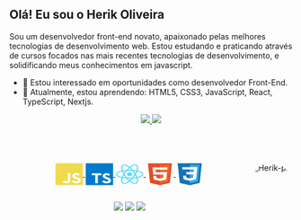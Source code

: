 ## Olá! Eu sou o Herik Oliveira

Sou um desenvolvedor front-end novato, apaixonado pelas melhores tecnologias de desenvolvimento web. Estou estudando e praticando através de cursos focados nas mais recentes tecnologias de desenvolvimento, e solidificando meus conhecimentos em javascript.
- 👀 Estou interessado em oportunidades como desenvolvedor Front-End.
- 🌱 Atualmente, estou aprendendo: HTML5, CSS3, JavaScript, React, TypeScript, Nextjs.



<div align="center">
  <a href="https://github.com/hrkoliveira">
  <img height="180em" src="https://github-readme-stats.vercel.app/api?username=hrkoliveira&show_icons=true&theme=tokyonight&include_all_commits=true&count_private=true"/>
  <img height="180em" src="https://github-readme-stats.vercel.app/api/top-langs/?username=hrkoliveira&layout=compact&langs_count=7&theme=tokyonight"/>
</div>
  <br>
  <br>
  <br>
  <div align="center" style="display: inline_block"><br>
  <img align="center" alt="Herik-Js" height="40" width="50" src="https://raw.githubusercontent.com/devicons/devicon/master/icons/javascript/javascript-plain.svg">
  <img align="center" alt="Herik-Ts" height="40" width="50" src="https://raw.githubusercontent.com/devicons/devicon/master/icons/typescript/typescript-plain.svg">
  <img align="center" alt="Herik-React" height="40" width="50" src="https://raw.githubusercontent.com/devicons/devicon/master/icons/react/react-original.svg">
  <img align="center" alt="Herik-HTML" height="40" width="50" src="https://raw.githubusercontent.com/devicons/devicon/master/icons/html5/html5-original.svg">
  <img align="center" alt="Herik-CSS" height="40" width="50" src="https://raw.githubusercontent.com/devicons/devicon/master/icons/css3/css3-original.svg">
  <img align="right" alt="Herik-pic" height="240" style="border-radius:120px;" src="https://raw.githubusercontent.com/birobirobiro/birobirobiro/master/animation_500_kv8i962g.gif">
</div>
  
  ##
  
  <div align="center"> 
  <a href="https://instagram.com/hrk_oliveira" target="_blank"><img src="https://img.shields.io/badge/-Instagram-%23E4405F?style=for-the-badge&logo=instagram&logoColor=white" target="_blank"></a>
  <a href="https://api.whatsapp.com/send?phone=5592999053105" target="_blank"><img src="https://img.shields.io/badge/WhatsApp-25D366?style=for-the-badge&logo=whatsapp&logoColor=white" target="_blank"></a>  
  <a href="https://www.linkedin.com/in/herik-oliveira" target="_blank"><img src="https://img.shields.io/badge/-LinkedIn-%230077B5?style=for-the-badge&logo=linkedin&logoColor=white" target="_blank"></a> 
 
  
 
</div>
